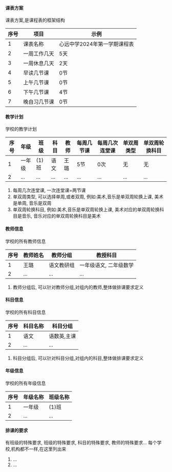 	
#### 课表方案

课表方案,是课程表的框架结构

| 序号 | 项目       | 示例                   |
|------|------------|------------------------|
| 1    | 课表名称   | 心远中学2024年第一学期课程表 |
| 2    | 一周工作几天 | 5天                     |
| 3    | 一周休息几天 | 2天                     |
| 4    | 早读几节课  | 0节                     |
| 5    | 上午几节课  | 0节                     |
| 6    | 下午几节课  | 4节                     |
| 7    | 晚自习几节课 | 0节                     |



#### 教学计划

学校的教学计划

| 序号 | 年级    | 班级  | 科目 | 教师 | 每周几节课 | 每周几次连堂课 | 单双周类型 | 单双周轮换科目 |
|------|---------|-------|------|-------|-------|-------|-------|-------|
| 1    | 一年级   | (1)班 | 语文  | 王璐   | 5节   | 0次   | 无     | 无    |
| 2    | ...     | ...   | ...  | ...    | ...  | ...   | ...   | ...   |

1. 每周几次连堂课, 一次连堂课=两节课
2. 单双周类型, 可以选择单周,或者双周, 例如:美术,音乐是单双周轮换上课, 美术是单周, 音乐是双周
3. 单双周轮换科目, 例如:美术,音乐是单双周轮换上课, 美术对应的单双周轮换科目是音乐, 音乐对应的单双周轮换科目是美术


#### 教师信息

学校的所有教师信息

| 序号 | 教师姓名 | 教师分组    | 教授科目               |
|------|---------|------------|-----------------------|
| 1    | 王璐     | 语文教研组 | 一年级语文, 二年级数学 |
| 2    | ...     | ...       | ...                |

1. 教师分组后, 可以针对教师分组,对组内的教师,整体做排课要求定义

#### 科目信息

学校的所有科目信息

| 序号 | 科目名称 | 科目分组 |
|------|---------|---------|
| 1    | 语文     | 语数英,主课 |
| 2    | ...     | ...        |

1. 科目分组后, 可以针对科目分组,对组内的科目,整体做排课要求定义



#### 年级信息

学校的所有年级信息

| 序号 | 年级名称 | 班级名称 |
|------|---------|---------|
| 1    | 一年级   | (1)班   |
| 2    | ...     | ...     |



#### 排课的要求

有班级的特殊要求, 班级的特殊要求, 科目的特殊要求, 教师的特殊要求...
每个学校,机构都不一样,在这里列出来

1. ...
2. ...




